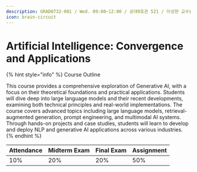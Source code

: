 ```yaml
---
description: GRAD0732-001 / Wed. 09:00~12:00 / 공대9호관 521 / 이성현 교수님 sh0416@knu.ac.kr
icon: brain-circuit
---
```


# Artificial Intelligence: Convergence and Applications

{% hint style="info" %}
Course Outline

This course provides a comprehensive exploration of Generative AI, with a focus on their theoretical foundations and practical applications. Students will dive deep into large language models and their recent developments, examining both technical principles and real-world implementations. The course covers advanced topics including large language models, retrieval-augmented generation, prompt engineering, and multimodal AI systems. Through hands-on projects and case studies, students will learn to develop and deploy NLP and generative AI applications across various industries.
{% endhint %}

| Attendance | Midterm Exam | Final Exam | Assignment |
| ---------- | ------------ | ---------- | ---------- |
| 10%        | 20%          | 20%        | 50%        |

